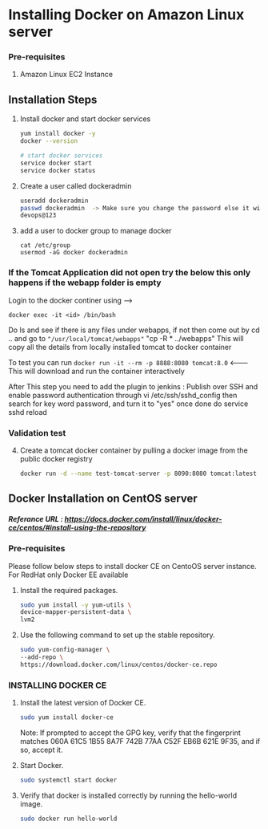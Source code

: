 # Installing Docker on Amazon Linux server

### Pre-requisites
1. Amazon Linux EC2 Instance

## Installation Steps

1. Install docker and start docker services
   ```sh 
   yum install docker -y
   docker --version 
   
   # start docker services
   service docker start
   service docker status
   ```
2. Create a user called dockeradmin
   ```sh
   useradd dockeradmin
   passwd dockeradmin  -> Make sure you change the password else it will not work 
   devops@123
   ```
3. add a user to docker group to manage docker 
   ```
   cat /etc/group
   usermod -aG docker dockeradmin
   ```
### If the Tomcat Application did not open try the below this only happens if the webapp folder is empty
   Login to the docker continer using --> 
  ```
  docker exec -it <id> /bin/bash
  
  ````
  Do ls and see if there is any files under webapps, if not then come out by cd .. and go to ```"/usr/local/tomcat/webapps"``` "cp -R * ../webapps"
  This will copy all the details from locally installed tomcat to docker container
   
   To test you can run ```docker run -it --rm -p 8888:8080 tomcat:8.0``` <--- This will download and run the container interactively
   
   After This step you need to add the plugin to jenkins : Publish over SSH and enable password authentication through vi /etc/ssh/sshd_config then search for key word password, and turn it to "yes" once done do service sshd reload 
### Validation test
4. Create a tomcat docker container by pulling a docker image from the public docker registry
   ```sh
   docker run -d --name test-tomcat-server -p 8090:8080 tomcat:latest
   ```


## Docker Installation on CentOS server
##### Referance URL : https://docs.docker.com/install/linux/docker-ce/centos/#install-using-the-repository
### Pre-requisites

Please follow below steps to install docker CE on CentoOS server instance. For RedHat only Docker EE available 

1. Install the required packages.

   ```sh 
   sudo yum install -y yum-utils \
   device-mapper-persistent-data \
   lvm2
   ```
  
1. Use the following command to set up the stable repository.
 
   ```sh 
   sudo yum-config-manager \
   --add-repo \
   https://download.docker.com/linux/centos/docker-ce.repo
   ```

### INSTALLING DOCKER CE

1. Install the latest version of Docker CE.
   ```sh 
   sudo yum install docker-ce
   ```

   Note: If prompted to accept the GPG key, verify that the fingerprint matches 
060A 61C5 1B55 8A7F 742B 77AA C52F EB6B 621E 9F35, and if so, accept it.

1. Start Docker.
   ```sh 
   sudo systemctl start docker
   ```

1. Verify that docker is installed correctly by running the hello-world image.
   ```sh
   sudo docker run hello-world
   ```
